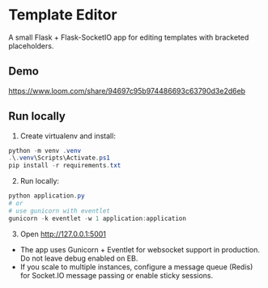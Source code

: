 # Template Editor

A small Flask + Flask-SocketIO app for editing templates with bracketed placeholders.

## Demo
https://www.loom.com/share/94697c95b974486693c63790d3e2d6eb 
## Run locally

1. Create virtualenv and install:

```powershell
python -m venv .venv
.\.venv\Scripts\Activate.ps1
pip install -r requirements.txt
```

2. Run locally:

```powershell
python application.py
# or
# use gunicorn with eventlet
gunicorn -k eventlet -w 1 application:application
```

3. Open http://127.0.0.1:5001
- The app uses Gunicorn + Eventlet for websocket support in production. Do not leave debug enabled on EB.
- If you scale to multiple instances, configure a message queue (Redis) for Socket.IO message passing or enable sticky sessions.
